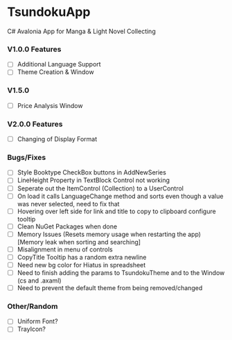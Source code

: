 # TsundokuApp
C# Avalonia App for Manga &amp; Light Novel Collecting

### V1.0.0 Features
- [ ] Additional Language Support
- [ ] Theme Creation & Window

### V1.5.0
- [ ] Price Analysis Window

### V2.0.0 Features
- [ ] Changing of Display Format

### Bugs/Fixes
- [ ] Style Booktype CheckBox buttons in AddNewSeries
- [ ] LineHeight Property in TextBlock Control not working
- [ ] Seperate out the ItemControl (Collection) to a UserControl
- [ ] On load it calls LanguageChange method and sorts even though a value was never selected, need to fix that
- [ ] Hovering over left side for link and title to copy to clipboard configure tooltip
- [ ] Clean NuGet Packages when done
- [ ] Memory Issues (Resets memory usage when restarting the app) [Memory leak when sorting and searching]
- [ ] Misalignment in menu of controls
- [ ] CopyTitle Tooltip has a random extra newline
- [ ] Need new bg color for Hiatus in spreadsheet
- [ ] Need to finish adding the params to TsundokuTheme and to the Window (cs and .axaml)
- [ ] Need to prevent the default theme from being removed/changed

### Other/Random
- [ ] Uniform Font?
- [ ] TrayIcon?